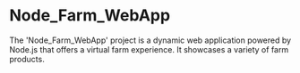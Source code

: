 # Node_Farm_WebApp
The 'Node_Farm_WebApp' project is a dynamic web application powered by Node.js that offers a virtual farm experience. It showcases a variety of farm products.
